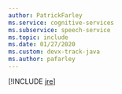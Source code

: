```yaml
---
author: PatrickFarley
ms.service: cognitive-services
ms.subservice: speech-service
ms.topic: include
ms.date: 01/27/2020
ms.custom: devx-track-java
ms.author: pafarley
---
```


[!INCLUDE [jre](./jre.md)]
